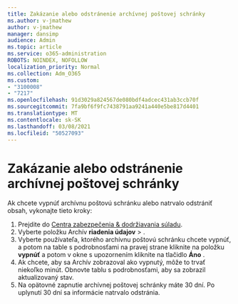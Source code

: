 ```yaml
---
title: Zakázanie alebo odstránenie archívnej poštovej schránky
ms.author: v-jmathew
author: v-jmathew
manager: dansimp
audience: Admin
ms.topic: article
ms.service: o365-administration
ROBOTS: NOINDEX, NOFOLLOW
localization_priority: Normal
ms.collection: Adm_O365
ms.custom:
- "3100008"
- "7217"
ms.openlocfilehash: 91d3029a824567de080bdf4adcec431ab3ccb70f
ms.sourcegitcommit: 7fa9bf6f9fc7438791aa9241a440e5be817d4401
ms.translationtype: MT
ms.contentlocale: sk-SK
ms.lasthandoff: 03/08/2021
ms.locfileid: "50527093"
---
```

# <a name="disable-or-delete-an-archive-mailbox"></a>Zakázanie alebo odstránenie archívnej poštovej schránky

Ak chcete vypnúť archívnu poštovú schránku alebo natrvalo odstrániť obsah, vykonajte tieto kroky:

1. Prejdite do [Centra zabezpečenia & dodržiavania súladu]( https://go.microsoft.com/fwlink/p/?linkid=2077143).
2. Vyberte položku Archív **riadenia údajov**  >  .
3. Vyberte používateľa, ktorého archívnu poštovú schránku chcete vypnúť, a potom na table s podrobnosťami na pravej strane kliknite na položku **vypnúť** a potom v okne s upozornením kliknite na tlačidlo **Áno** .
4. Ak chcete, aby sa Archív zobrazoval ako vypnutý, môže to trvať niekoľko minút. Obnovte tablu s podrobnosťami, aby sa zobrazil aktualizovaný stav.
5. Na opätovné zapnutie archívnej poštovej schránky máte 30 dní. Po uplynutí 30 dní sa informácie natrvalo odstránia.
